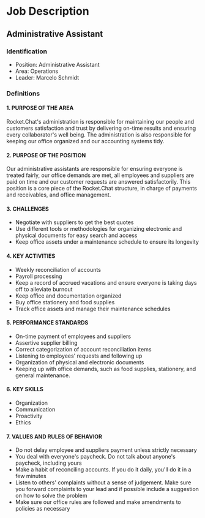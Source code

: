 # Job Description

## Administrative Assistant

### Identification

- Position: Administrative Assistant
- Area: Operations
- Leader: Marcelo Schmidt

### Definitions

#### 1. PURPOSE OF THE AREA

Rocket.Chat's administration is responsible for maintaining our people and customers satisfaction and trust by delivering on-time results and ensuring every collaborator's well being. The administration is also responsible for keeping our office organized and our accounting systems tidy.

#### 2. PURPOSE OF THE POSITION

Our administrative assistants are responsible for ensuring everyone is treated fairly, our office demands are met, all employees and suppliers are paid on time and our customer requests are answered satisfactorily. This position is a core piece of the Rocket.Chat structure, in charge of payments and receivables, and office management.

#### 3. CHALLENGES

- Negotiate with suppliers to get the best quotes
- Use different tools or methodologies for organizing electronic and physical documents for easy search and access
- Keep office assets under a maintenance schedule to ensure its longevity

#### 4. KEY ACTIVITIES

- Weekly reconciliation of accounts
- Payroll processing
- Keep a record of accrued vacations and ensure everyone is taking days off to alleviate burnout
- Keep office and documentation organized
- Buy office stationery and food supplies
- Track office assets and manage their maintenance schedules

#### 5. PERFORMANCE STANDARDS

- On-time payment of employees and suppliers
- Assertive supplier billing
- Correct categorization of account reconciliation items
- Listening to employees' requests and following up
- Organization of physical and electronic documents
- Keeping up with office demands, such as food supplies, stationery, and general maintenance.

#### 6. KEY SKILLS

- Organization
- Communication
- Proactivity
- Ethics

#### 7. VALUES AND RULES OF BEHAVIOR

- Do not delay employee and suppliers payment unless strictly necessary
- You deal with everyone's paycheck. Do not talk about anyone's paycheck, including yours
- Make a habit of reconciling accounts. If you do it daily, you'll do it in a few minutes
- Listen to others' complaints without a sense of judgement. Make sure you forward complaints to your lead and if possible include a suggestion on how to solve the problem
- Make sure our office rules are followed and make amendments to policies as necessary

